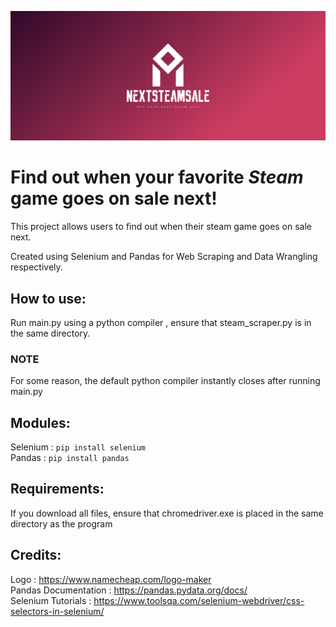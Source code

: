![alt text](https://github.com/ssim3/NextSteamSale/blob/master/cover.png?raw=true)


# Find out when your favorite *Steam* game goes on sale next!

This project allows users to find out when their steam game goes on sale next.

Created using Selenium and Pandas for Web Scraping and Data Wrangling respectively.

## How to use:

Run main.py using a python compiler , ensure that steam_scraper.py is in the same directory.

### NOTE
For some reason, the default python compiler instantly closes after running main.py <br>


## Modules:

Selenium : `pip install selenium ` <br>
Pandas : `pip install pandas`

## Requirements:
If you download all files, ensure that chromedriver.exe is placed in the same directory as the program

## Credits:

Logo : https://www.namecheap.com/logo-maker <br>
Pandas Documentation : https://pandas.pydata.org/docs/ <br>
Selenium Tutorials : https://www.toolsqa.com/selenium-webdriver/css-selectors-in-selenium/ <br>
